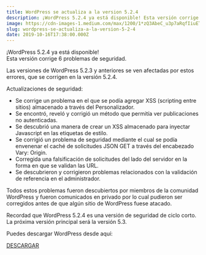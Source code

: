 ```yaml
---
title: WordPress se actualiza a la version 5.2.4
description: ¡WordPress 5.2.4 ya está disponible! Esta versión corrige 6 problemas de seguridad.
image: https://cdn-images-1.medium.com/max/1200/1*zQ3AbeC_u3p7aRqfIiuETg.png
slug: wordpress-se-actualiza-a-la-version-5-2-4
date: 2019-10-16T17:38:00.000Z
---
```


¡WordPress 5.2.4 ya está disponible!  
Esta versión corrige 6 problemas de seguridad.

Las versiones de WordPress 5.2.3 y anteriores se ven afectadas por estos errores, que se corrigen en la versión 5.2.4.

Actualizaciones de seguridad:

- Se corrige un problema en el que se podía agregar XSS (scripting entre sitios) almacenado a través del Personalizador.
- Se encontró, reveló y corrigió un método que permitía ver publicaciones no autenticadas.
- Se descubrió una manera de crear un XSS almacenado para inyectar Javascript en las etiquetas de estilo.
- Se corrigió un problema de seguridad mediante el cual se podía envenenar el caché de solicitudes JSON GET a través del encabezado Vary: Origin.
- Corregida una falsificación de solicitudes del lado del servidor en la forma en que se validan las URL.
- Se descubrieron y corrigieron problemas relacionados con la validación de referencia en el administrador.

Todos estos problemas fueron descubiertos por miembros de la comunidad WordPress y fueron comunicados en privado por lo cual pudieron ser corregidos antes de que algún sitio de WordPress fuese atacado.

Recordad que WordPress 5.2.4 es una versión de seguridad de ciclo corto. La próxima versión principal será la versión 5.3.

Puedes descargar WordPress desde aquí:

[DESCARGAR](https://wordpress.org/latest.zip)

